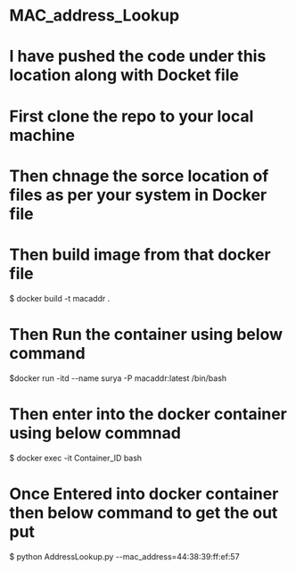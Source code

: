 # MAC_address_Lookup
# I have pushed the code under this location along with Docket file
# First clone the repo to your local machine
# Then chnage the sorce location of files as per your system in Docker file
# Then build image from that docker file
$ docker build -t macaddr .

# Then Run the container using below command
$docker run -itd --name surya -P macaddr:latest /bin/bash

# Then enter into the docker container using below commnad
$ docker exec -it Container_ID bash
# Once Entered into docker container then below command to get the out put
$ python AddressLookup.py --mac_address=44:38:39:ff:ef:57
